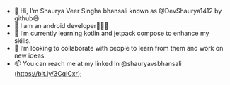 - 👋 Hi, I’m Shaurya Veer Singha bhansali known as @DevShaurya1412 by github😄
- 👀 I am an android developer👩🏻‍💻
- 🌱 I’m currently learning kotlin and jetpack compose to enhance my skills.
- 💞️ I’m looking to collaborate with people to learn from them and work on new ideas.
- 📫 You can reach me at my linked In @shauryavsbhansali (https://bit.ly/3CqICxr);
